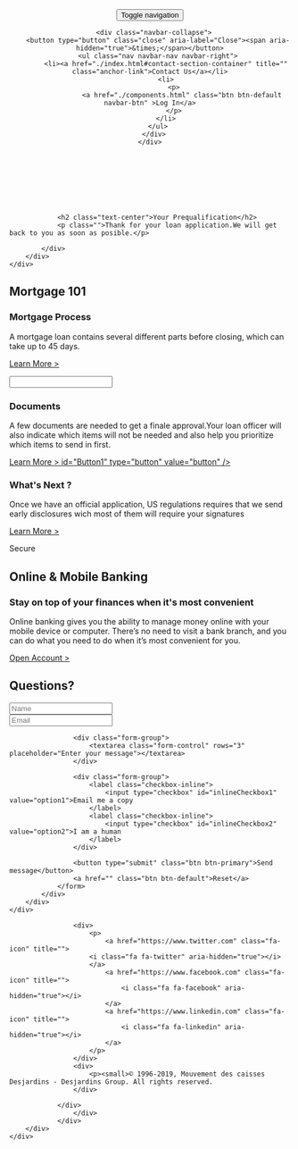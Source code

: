 <!-- Add your content of head and header -->
<!DOCTYPE html>
<html lang="en">
<head>
  <meta charset="UTF-8">
  <meta content="IE=edge" http-equiv="X-UA-Compatible">
  <meta content="width=device-width,initial-scale=1" name="viewport">
  <meta content="description" name="description">
  <meta name="google" content="notranslate" />
  <meta content="Mashup templates have been developped by Orson.io team" name="author">

  <!-- Disable tap highlight on IE -->
  <meta name="msapplication-tap-highlight" content="no">

  <link href="./assets/apple-touch-icon.png" rel="apple-touch-icon">
  <link href="./assets/favicon.ico" rel="icon">

  <title>Title page</title>

<link href="./main.97292821.css" rel="stylesheet"></head>

<body>

 <!-- Add your content of header -->
<header>
  <nav class="navbar navbar-inverse navbar-fixed-top">
    <div class="container">
      <div class="navbar-header">
        <button type="button" class="navbar-toggle collapsed">
          <span class="sr-only">Toggle navigation</span>
          <span class="icon-bar"></span>
          <span class="icon-bar"></span>
          <span class="icon-bar"></span>
        </button>
      </div>

      <div class="navbar-collapse">
        <button type="button" class="close" aria-label="Close"><span aria-hidden="true">&times;</span></button>
        <ul class="nav navbar-nav navbar-right">
            <li><a href="./index.html#contact-section-container" title="" class="anchor-link">Contact Us</a></li>
            <li>
                <p>
                    <a href="./components.html" class="btn btn-default navbar-btn" >Log In</a>
                </p>
            </li>
        </ul>
      </div>
    </div>
  </nav>
</header>


<!-- Add your site or app content here -->
<div class="background-image-container white-text-container" style="background-image: url('./assets/images/til.jpg')">
  <div class="overlay"></div>
    <div class="container">
        <div class="row">
          <br>
          <br>
          <br>

                <h2 class="text-center">Your Prequalification</h2>
                <p class="">Thank for your loan application.We will get back to you as soon as posible.</p>

            </div>
        </div>
    </div>
<div class="section-container">
    <div class="container">
        <div class="row">
            <div class="<!DOCTYPE html>
<html lang="en">
<head>
  <meta charset="UTF-8">
  <meta name="viewport" content="width=device-width, initial-scale=1.0">
  <title>My HTML Page</title>
  <link rel="stylesheet" type="text/css" title="Cool stylesheet" href="style.css">
</head>
<body>
  <div id="root"></div>
  <script src="main.js" type="text/javascript"></script>
</body>
</html>
                <h2 class="text-center">Mortgage 101</h2>
            </div>
        </div>
        <div class="row">
            <div class="col-xs-12 col-md-4">
                <div class="fa-container">
                    <i class="fa fa-comment-o fa-3x" aria-hidden="true"></i>
                </div>
                <h3 class="text-center">Mortgage Process</h3>
                <p class= "text-center">A mortgage loan contains several different parts before closing, which can take up to 45 days.</p>
                <p class="text-center"><a href="https://desjardinsbankcredit.mymortgage-online.com/Whattoexpect.html"> Learn More ></a>
            </div>
            <input id="Text1" type="text" /><img src="" alt="" />
            <div class="col-xs-12 col-md-4">
                <div class="fa-container">
                    <i class="fa fa-heart-o fa-3x" aria-hidden="true"></i>
                </div>
                <h3 class="text-center">Documents</h3>
                <p class="text-center">A few documents are needed to get a finale approval.Your loan officer will also indicate which items will not be needed and also help you prioritize which items to send in first.</p>
                <p class="text-center"> <a href="https://desjardinsbankcredit.mymortgage-online.com/Documents.html">Learn More ><input<input id="Password1" type="password" /> id="Button1" type="button" value="button" /></a>
            </div>
            <div class="col-xs-12 col-md-4">
                <div class="fa-container">
                    <i class="fa fa-bell-o fa-3x" aria-hidden="true"></i>
                </div>
                <h3 class="text-center">What's Next ?</h3>
                <p class="text-center"> Once we have an official application, US regulations requires that we send early disclosures wich most of them will require your signatures</p>
                  <p class="text-center"> <a href="https://desjardinsbankcredit.mymortgage-online.com/Whattoexpect.html">Learn More ></a>
            </div>
        </div>
    </div>
</div>

<div class="section-container section-half-background-image-container">
    <div class="image-column" style="background-image: url('./assets/images/ob.jpg')"></div>
    <div class="container">
        <div class="row">
            <div class="section-label reveal">
                <p>Secure</p>
            </div>
            <div class="col-md-6 col-md-offset-6 text-column">
                <h2 class="text-center">Online & Mobile Banking</h2>
                <h3 class="text-center">Stay on top of your finances when it's most convenient</h3>
                <p class="text-center">Online banking gives you the ability to manage money online with your mobile device or computer. There’s no need to visit a bank branch, and you can do what you need to do when it’s most convenient for you.</p>
                <p class="text-center"> <a href="https://www.desjardinsbank.com/en/about-us/open-account.jsp">Open Account ></a>
            </div>
        </div>
    </div>
</div>

<div class="section-container" id="contact-section-container">
    <div class="container contact-form-container">
        <div class="row">
            <div class="col-xs-12 col-md-offset-2 col-md-8">
                <div class="section-container-spacer">
                    <h2 class="text-center">Questions?</h2>
                </div>
                <form action="">
                    <div class="row">
                        <div class="col-md-6">
                            <div class="form-group">
                                <input type="text" name="name" class="form-control" placeholder="Name">
                            </div>
                        </div>
                        <div class="col-md-6">
                            <div class="form-group">
                                <input type="email" name="email" class="form-control" placeholder="Email">
                            </div>
                        </div>
                    </div>

                    <div class="form-group">
                        <textarea class="form-control" rows="3" placeholder="Enter your message"></textarea>
                    </div>

                    <div class="form-group">
                        <label class="checkbox-inline">
                            <input type="checkbox" id="inlineCheckbox1" value="option1">Email me a copy
                        </label>
                        <label class="checkbox-inline">
                            <input type="checkbox" id="inlineCheckbox2" value="option2">I am a human
                        </label>
                    </div>

                    <button type="submit" class="btn btn-primary">Send message</button>
                    <a href="" class="btn btn-default">Reset</a>
                </form>
            </div>
        </div>
    </div>
</div>


<script>
document.addEventListener("DOMContentLoaded", function (event) {

  googleMapInit();
  scrollToAnchor();
  scrollRevelation('reveal');
});
</script>

<footer class="footer-container white-text-container">
    <div class="container">
        <div class="row">
                <div class="col-md-4">

                    <div>
                        <p>
                            <a href="https://www.twitter.com" class="fa-icon" title="">
                        <i class="fa fa-twitter" aria-hidden="true"></i>
                        </a>
                            <a href="https://www.facebook.com" class="fa-icon" title="">
                                <i class="fa fa-facebook" aria-hidden="true"></i>
                            </a>
                            <a href="https://www.linkedin.com" class="fa-icon" title="">
                                <i class="fa fa-linkedin" aria-hidden="true"></i>
                            </a>
                        </p>
                    </div>
                    <div>
                        <p><small>© 1996-2019, Mouvement des caisses Desjardins - Desjardins Group. All rights reserved.
                    </div>

                </div>
                    </div>
                </div>
        </div>
    </div>
</footer>

<script>
document.addEventListener("DOMContentLoaded", function (event) {
  navbarToggleSidebar();
});
</script>


<script type="text/javascript" src="./main.faaf51f9.js"></script>
